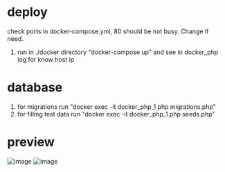 # deploy
check ports in docker-compose.yml, 80 should be not busy. Change if need.
1. run in ./docker directory "docker-compose up" and see in docker_php log for know host ip
# database
1. for migrations run "docker exec -it docker_php_1 php migrations.php"
2. for filling test data run "docker exec -it docker_php_1 php seeds.php"
# preview
![image](https://user-images.githubusercontent.com/25904762/154864548-5a97a6ef-d8d5-48e5-a11e-61ecf9aa93fb.png)
![image](https://user-images.githubusercontent.com/25904762/154864572-37e70dfd-a8e0-4ab3-a968-39b05a63aa5a.png)
